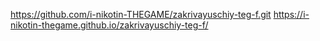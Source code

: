 https://github.com/i-nikotin-THEGAME/zakrivayuschiy-teg-f.git
https://i-nikotin-thegame.github.io/zakrivayuschiy-teg-f/
